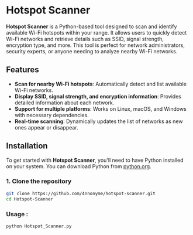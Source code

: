 # Hotspot Scanner

**Hotspot Scanner** is a Python-based tool designed to scan and identify available Wi-Fi hotspots within your range. It allows users to quickly detect Wi-Fi networks and retrieve details such as SSID, signal strength, encryption type, and more. This tool is perfect for network administrators, security experts, or anyone needing to analyze nearby Wi-Fi networks.

## Features

- **Scan for nearby Wi-Fi hotspots**: Automatically detect and list available Wi-Fi networks.
- **Display SSID, signal strength, and encryption information**: Provides detailed information about each network.
- **Support for multiple platforms**: Works on Linux, macOS, and Windows with necessary dependencies.
- **Real-time scanning**: Dynamically updates the list of networks as new ones appear or disappear.

## Installation

To get started with **Hotspot Scanner**, you'll need to have Python installed on your system. You can download Python from [python.org](https://www.python.org/downloads/).

### 1. Clone the repository

```bash
git clone https://github.com/4nnonyme/hotspot-scanner.git
cd Hotspot-Scanner

```
### Usage :
```bash
python Hotspot_Scanner.py
